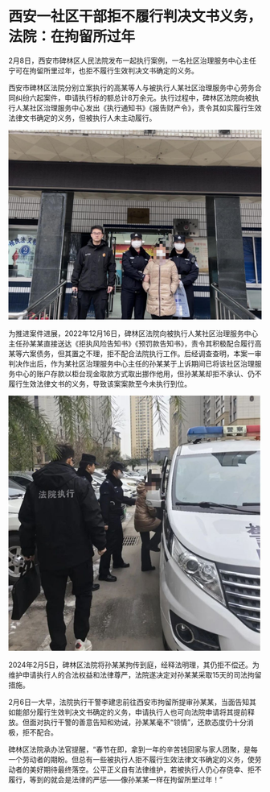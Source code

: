 # 西安一社区干部拒不履行判决文书义务，法院：在拘留所过年

2月8日，西安市碑林区人民法院发布一起执行案例，一名社区治理服务中心主任宁可在拘留所里过年，也拒不履行生效判决文书确定的义务。

西安市碑林区法院分别立案执行的高某等人与被执行人某社区治理服务中心劳务合同纠纷六起案件，申请执行标的额总计8万余元。执行过程中，碑林区法院向被执行人某社区治理服务中心发出《执行通知书》《报告财产令》，责令其如实履行生效法律文书确定的义务，但被执行人未主动履行。

![73d5caf9a67aa6e71fe4b9b7ef49eb02.jpg](https://raw.githubusercontent.com/qqhsx/qqnews_image/main/2024/02/09/西安一社区干部拒不履行判决文书义务，法院：在拘留所过年/73d5caf9a67aa6e71fe4b9b7ef49eb02.jpg)

为推进案件进展，2022年12月16日，碑林区法院向被执行人某社区治理服务中心主任孙某某直接送达《拒执风险告知书》《预罚款告知书》，责令其积极配合履行高某等六案债务，但其置之不理，拒不配合法院执行工作。后经调查查明，本案一审判决作出后，作为某社区治理服务中心主任的孙某某于上诉期间已将该社区治理服务中心的账户存款以柜台现金取款方式取出挪作他用，但孙某某却拒不承认、仍不履行生效法律文书的义务，导致该案案款至今未执行到位。

![9531a9e22efdf36526eeb527d1c7302f.jpg](https://raw.githubusercontent.com/qqhsx/qqnews_image/main/2024/02/09/西安一社区干部拒不履行判决文书义务，法院：在拘留所过年/9531a9e22efdf36526eeb527d1c7302f.jpg)

2024年2月5日，碑林区法院将孙某某拘传到庭，经释法明理，其仍拒不偿还。为维护申请执行人的合法权益和法律尊严，法院遂决定对孙某某采取15天的司法拘留措施。

2月6日一大早，法院执行干警李建忠前往西安市拘留所提审孙某某，当面告知其如能部分履行生效判决文书确定的义务，申请执行人也可向法院申请将其提前释放。但面对执行干警的善意告知和劝诫，孙某某毫不“领情”，还款态度仍十分消极，拒不配合。

碑林区法院承办法官提醒，“春节在即，拿到一年的辛苦钱回家与家人团聚，是每一个劳动者的期盼。但总有一些被执行人拒不履行生效法律文书确定的义务，使劳动者的美好期待最终落空。公平正义自有法律维护，若被执行人仍心存侥幸、拒不履行，等到的就会是法律的严惩——像孙某某一样在拘留所里过年！”


